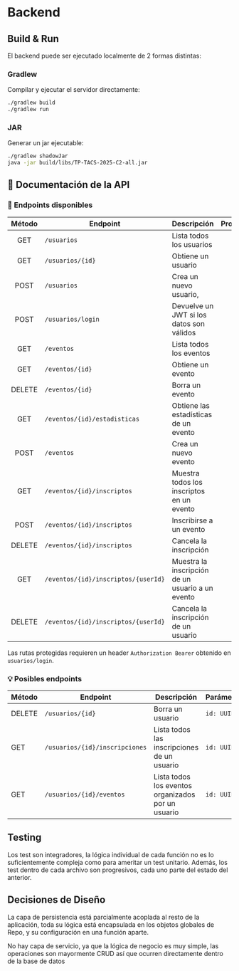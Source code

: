 # Backend

## Build & Run

El backend puede ser ejecutado localmente de 2 formas distintas:

### Gradlew

Compilar y ejecutar el servidor directamente:

```bash
./gradlew build
./gradlew run 
```

### JAR

Generar un jar ejecutable:

```bash
./gradlew shadowJar
java -jar build/libs/TP-TACS-2025-C2-all.jar
```

## 📖 Documentación de la API

### 🔹 Endpoints disponibles

| Método | Endpoint                            | Descripción                                      | Protegida | Parámetros                    |
|:------:|-------------------------------------|--------------------------------------------------|:---------:|-------------------------------|
|  GET   | `/usuarios`                         | Lista todos los usuarios                         |     ❌     |                               |
|  GET   | `/usuarios/{id}`                    | Obtiene un usuario                               |     ❌     | `id: UUID`                    |
|  POST  | `/usuarios`                         | Crea un nuevo usuario,                           |     ❌     | JSON body                     |
|  POST  | `/usuarios/login`                   | Devuelve un JWT si los datos son válidos         |     ❌     | JSON body                     |
|  GET   | `/eventos`                          | Lista todos los eventos                          |     ❌     |                               |
|  GET   | `/eventos/{id}`                     | Obtiene un evento                                |     ❌     | `id: UUID`                    |
| DELETE | `/eventos/{id}`                     | Borra un evento                                  |    ✔️     | `id: UUID`                    |
|  GET   | `/eventos/{id}/estadisticas`        | Obtiene las estadísticas de un evento            |     ❌     | `id: UUID`                    |
|  POST  | `/eventos`                          | Crea un nuevo evento                             |    ✔️     | JSON body                     |
|  GET   | `/eventos/{id}/inscriptos`          | Muestra todos los inscriptos en un evento        |    ✔️     | `id: UUID`                    |
|  POST  | `/eventos/{id}/inscriptos`          | Inscribirse a un evento                          |    ✔️     | `id: UUID`                    |
| DELETE | `/eventos/{id}/inscriptos`          | Cancela la inscripción                           |    ✔️     | `id: UUID`                    |
|  GET   | `/eventos/{id}/inscriptos/{userId}` | Muestra la inscripción de un usuario a un evento |    ✔️     | `id: UUID`, `usuarioId: UUID` |                               |
| DELETE | `/eventos/{id}/inscriptos/{userId}` | Cancela la inscripción de un usuario             |    ✔️     | `id: UUID`, `usuarioId: UUID` |

Las rutas protegidas requieren un header `Authorization Bearer` obtenido en `usuarios/login`. 

### 💡 Posibles endpoints

| Método | Endpoint                       | Descripción                                                | Parámetros |
|--------|--------------------------------|------------------------------------------------------------|------------|
| DELETE | `/usuarios/{id}`               | Borra un usuario                                           | `id: UUID` |
| GET    | `/usuarios/{id}/inscripciones` | Lista todos las inscripciones de un usuario                | `id: UUID` |
| GET    | `/usuarios/{id}/eventos`       | Lista todos los eventos organizados por un usuario         | `id: UUID` |

## Testing

Los test son integradores, la lógica individual de cada función no es lo suficientemente compleja como
para ameritar un test unitario. Además, los test dentro de cada archivo son progresivos, cada uno
parte del estado del anterior.

## Decisiones de Diseño

La capa de persistencia está parcialmente acoplada al resto de la aplicación, toda su lógica está
encapsulada en los objetos globales de Repo, y su configuración en una función aparte.

No hay capa de servicio, ya que la lógica de negocio es muy simple, las operaciones son mayormente CRUD
así que ocurren directamente dentro de la base de datos
